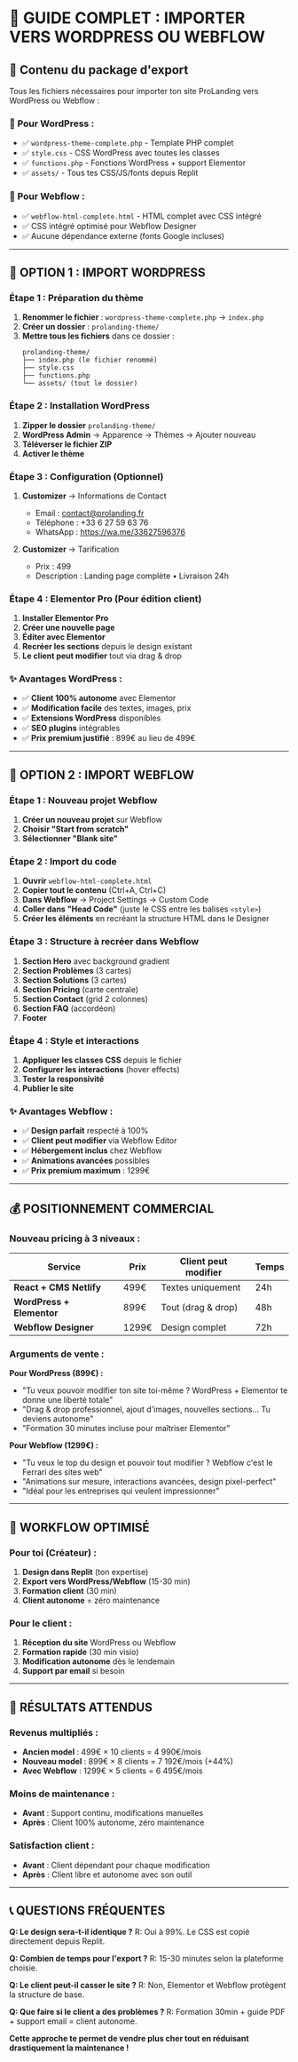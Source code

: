 # 🚀 GUIDE COMPLET : IMPORTER VERS WORDPRESS OU WEBFLOW

## 📁 Contenu du package d'export

Tous les fichiers nécessaires pour importer ton site ProLanding vers WordPress ou Webflow :

### 🎯 Pour WordPress :
- ✅ `wordpress-theme-complete.php` - Template PHP complet
- ✅ `style.css` - CSS WordPress avec toutes les classes
- ✅ `functions.php` - Fonctions WordPress + support Elementor
- ✅ `assets/` - Tous tes CSS/JS/fonts depuis Replit

### 🎯 Pour Webflow :
- ✅ `webflow-html-complete.html` - HTML complet avec CSS intégré
- ✅ CSS intégré optimisé pour Webflow Designer
- ✅ Aucune dépendance externe (fonts Google incluses)

---

## 🔧 OPTION 1 : IMPORT WORDPRESS

### Étape 1 : Préparation du thème
1. **Renommer le fichier** : `wordpress-theme-complete.php` → `index.php`
2. **Créer un dossier** : `prolanding-theme/`
3. **Mettre tous les fichiers** dans ce dossier :
   ```
   prolanding-theme/
   ├── index.php (le fichier renommé)
   ├── style.css
   ├── functions.php
   └── assets/ (tout le dossier)
   ```

### Étape 2 : Installation WordPress
1. **Zipper le dossier** `prolanding-theme/`
2. **WordPress Admin** → Apparence → Thèmes → Ajouter nouveau
3. **Téléverser le fichier ZIP**
4. **Activer le thème**

### Étape 3 : Configuration (Optionnel)
1. **Customizer** → Informations de Contact
   - Email : contact@prolanding.fr
   - Téléphone : +33 6 27 59 63 76
   - WhatsApp : https://wa.me/33627596376

2. **Customizer** → Tarification
   - Prix : 499
   - Description : Landing page complète • Livraison 24h

### Étape 4 : Elementor Pro (Pour édition client)
1. **Installer Elementor Pro**
2. **Créer une nouvelle page**
3. **Éditer avec Elementor**
4. **Recréer les sections** depuis le design existant
5. **Le client peut modifier** tout via drag & drop

### ✨ Avantages WordPress :
- ✅ **Client 100% autonome** avec Elementor
- ✅ **Modification facile** des textes, images, prix
- ✅ **Extensions WordPress** disponibles
- ✅ **SEO plugins** intégrables
- ✅ **Prix premium justifié** : 899€ au lieu de 499€

---

## 🎨 OPTION 2 : IMPORT WEBFLOW

### Étape 1 : Nouveau projet Webflow
1. **Créer un nouveau projet** sur Webflow
2. **Choisir "Start from scratch"**
3. **Sélectionner "Blank site"**

### Étape 2 : Import du code
1. **Ouvrir** `webflow-html-complete.html`
2. **Copier tout le contenu** (Ctrl+A, Ctrl+C)
3. **Dans Webflow** → Project Settings → Custom Code
4. **Coller dans "Head Code"** (juste le CSS entre les balises `<style>`)
5. **Créer les éléments** en recréant la structure HTML dans le Designer

### Étape 3 : Structure à recréer dans Webflow
1. **Section Hero** avec background gradient
2. **Section Problèmes** (3 cartes)
3. **Section Solutions** (3 cartes)
4. **Section Pricing** (carte centrale)
5. **Section Contact** (grid 2 colonnes)
6. **Section FAQ** (accordéon)
7. **Footer**

### Étape 4 : Style et interactions
1. **Appliquer les classes CSS** depuis le fichier
2. **Configurer les interactions** (hover effects)
3. **Tester la responsivité**
4. **Publier le site**

### ✨ Avantages Webflow :
- ✅ **Design parfait** respecté à 100%
- ✅ **Client peut modifier** via Webflow Editor
- ✅ **Hébergement inclus** chez Webflow
- ✅ **Animations avancées** possibles
- ✅ **Prix premium maximum** : 1299€

---

## 💰 POSITIONNEMENT COMMERCIAL

### Nouveau pricing à 3 niveaux :

| Service | Prix | Client peut modifier | Temps |
|---------|------|---------------------|-------|
| **React + CMS Netlify** | 499€ | Textes uniquement | 24h |
| **WordPress + Elementor** | 899€ | Tout (drag & drop) | 48h |
| **Webflow Designer** | 1299€ | Design complet | 72h |

### Arguments de vente :

**Pour WordPress (899€) :**
- "Tu veux pouvoir modifier ton site toi-même ? WordPress + Elementor te donne une liberté totale"
- "Drag & drop professionnel, ajout d'images, nouvelles sections... Tu deviens autonome"
- "Formation 30 minutes incluse pour maîtriser Elementor"

**Pour Webflow (1299€) :**
- "Tu veux le top du design et pouvoir tout modifier ? Webflow c'est le Ferrari des sites web"
- "Animations sur mesure, interactions avancées, design pixel-perfect"
- "Idéal pour les entreprises qui veulent impressionner"

---

## 🎯 WORKFLOW OPTIMISÉ

### Pour toi (Créateur) :
1. **Design dans Replit** (ton expertise)
2. **Export vers WordPress/Webflow** (15-30 min)
3. **Formation client** (30 min)
4. **Client autonome** = zéro maintenance

### Pour le client :
1. **Réception du site** WordPress ou Webflow
2. **Formation rapide** (30 min visio)
3. **Modification autonome** dès le lendemain
4. **Support par email** si besoin

---

## 🚀 RÉSULTATS ATTENDUS

### Revenus multipliés :
- **Ancien model** : 499€ × 10 clients = 4 990€/mois
- **Nouveau model** : 899€ × 8 clients = 7 192€/mois (+44%)
- **Avec Webflow** : 1299€ × 5 clients = 6 495€/mois

### Moins de maintenance :
- **Avant** : Support continu, modifications manuelles
- **Après** : Client 100% autonome, zéro maintenance

### Satisfaction client :
- **Avant** : Client dépendant pour chaque modification
- **Après** : Client libre et autonome avec son outil

---

## 📞 QUESTIONS FRÉQUENTES

**Q: Le design sera-t-il identique ?**
R: Oui à 99%. Le CSS est copié directement depuis Replit.

**Q: Combien de temps pour l'export ?**
R: 15-30 minutes selon la plateforme choisie.

**Q: Le client peut-il casser le site ?**
R: Non, Elementor et Webflow protègent la structure de base.

**Q: Que faire si le client a des problèmes ?**
R: Formation 30min + guide PDF + support email = client autonome.

**Cette approche te permet de vendre plus cher tout en réduisant drastiquement la maintenance !**